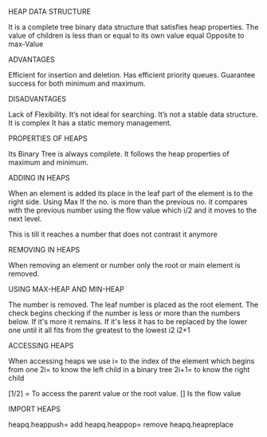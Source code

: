 HEAP DATA STRUCTURE

It is a complete tree binary data structure that satisfies heap properties. The value of children is less than or equal to its own value equal Opposite to max-Value

ADVANTAGES

Efficient for insertion and deletion. Has efficient priority queues. Guarantee success for both minimum and maximum.

DISADVANTAGES

Lack of Flexibility. It’s not ideal for searching. It’s not a stable data structure. It is complex It has a static memory management.

PROPERTIES OF HEAPS

Its Binary Tree is always complete. It follows the heap properties of maximum and minimum.

ADDING IN HEAPS

When an element is added its place in the leaf part of the element is to the right side. Using Max If the no. is more than the previous no. it compares with the previous number using the flow value which i/2 and it moves to the next level.

This is till it reaches a number that does not contrast it anymore

REMOVING IN HEAPS

When removing an element or number only the root or main element is removed.

USING MAX-HEAP AND MIN-HEAP

The number is removed. The leaf number is placed as the root element. The check begins checking if the number is less or more than the numbers below. If it's more it remains. If it's less it has to be replaced by the lower one until it all fits from the greatest to the lowest i2 i2+1

ACCESSING HEAPS

When accessing heaps we use i= to the index of the element which begins from one 2i= to know the left child in a binary tree 2i+1= to know the right child

[1/2] = To access the parent value or the root value. [] Is the flow value

IMPORT HEAPS

heapq.heappush= add heapq.heappop= remove heapq.heapreplace
